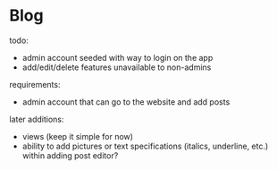 # Blog

todo:
- admin account seeded with way to login on the app
- add/edit/delete features unavailable to non-admins

requirements:
- admin account that can go to the website and add posts

later additions:
- views (keep it simple for now)
- ability to add pictures or text specifications (italics, underline, etc.) within adding post editor?

